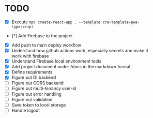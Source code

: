 # TODO

- [x] Execute `npx create-react-app . --template cra-template-pwa-typescript`
- [*] Add Firebase to the project
- [x] Add push to main deploy workflow
- [x] Understand how github actions work, especially secrets and make it work with firebase
- [x] Understand Firebase local environment tools
- [x] Add project document under /docs in the markdown format
- [x] Define requirements
- [x] Figure out DI backend
- [ ] Figure out CORS backend
- [ ] Figure out multi-tenancy user-id
- [ ] Figure out error handling
- [ ] Figure out validation
- [ ] Save token to local storage
- [ ] Handle logout
